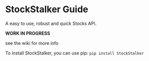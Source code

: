 # StockStalker Guide
A easy to use, robust and quick Stocks API.

**WORK IN PROGRESS**

see the wiki for more info

To install StockStalker, you can use pip:
`pip install StockStalker`

